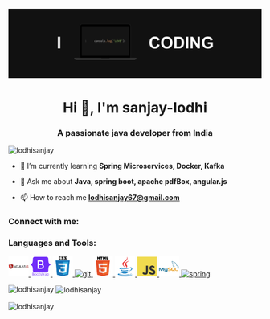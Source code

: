 ![logo](https://github.com/lodhisanjay/lodhisanjay/blob/main/ilovecoding1.jpeg)


<h1 align="center">Hi 👋, I'm sanjay-lodhi</h1>
<h3 align="center">A passionate java developer from India</h3>

<p align="left"> <img src="https://komarev.com/ghpvc/?username=lodhisanjay&label=Profile%20views&color=0e75b6&style=flat" alt="lodhisanjay" /> </p>
<img src="https://c.tenor.com/OKMiJjqXkMcAAAAC/tenor.gif" width="300px" align="right" alt="" >

- 🌱 I’m currently learning **Spring Microservices, Docker, Kafka**

- 💬 Ask me about **Java, spring boot, apache pdfBox, angular.js**

- 📫 How to reach me **lodhisanjay67@gmail.com**

<h3 align="left">Connect with me:</h3>
<p align="left">
</p>

<h3 align="left">Languages and Tools:</h3>
<p align="left"> <a href="https://angular.io" target="_blank" rel="noreferrer"> <img src="https://raw.githubusercontent.com/devicons/devicon/master/icons/angularjs/angularjs-original-wordmark.svg" alt="angularjs" width="40" height="40"/> </a> <a href="https://getbootstrap.com" target="_blank" rel="noreferrer"> <img src="https://raw.githubusercontent.com/devicons/devicon/master/icons/bootstrap/bootstrap-plain-wordmark.svg" alt="bootstrap" width="40" height="40"/> </a> <a href="https://www.w3schools.com/css/" target="_blank" rel="noreferrer"> <img src="https://raw.githubusercontent.com/devicons/devicon/master/icons/css3/css3-original-wordmark.svg" alt="css3" width="40" height="40"/> </a> <a href="https://git-scm.com/" target="_blank" rel="noreferrer"> <img src="https://www.vectorlogo.zone/logos/git-scm/git-scm-icon.svg" alt="git" width="40" height="40"/> </a> <a href="https://www.w3.org/html/" target="_blank" rel="noreferrer"> <img src="https://raw.githubusercontent.com/devicons/devicon/master/icons/html5/html5-original-wordmark.svg" alt="html5" width="40" height="40"/> </a> <a href="https://www.java.com" target="_blank" rel="noreferrer"> <img src="https://raw.githubusercontent.com/devicons/devicon/master/icons/java/java-original.svg" alt="java" width="40" height="40"/> </a> <a href="https://developer.mozilla.org/en-US/docs/Web/JavaScript" target="_blank" rel="noreferrer"> <img src="https://raw.githubusercontent.com/devicons/devicon/master/icons/javascript/javascript-original.svg" alt="javascript" width="40" height="40"/> </a> <a href="https://www.mysql.com/" target="_blank" rel="noreferrer"> <img src="https://raw.githubusercontent.com/devicons/devicon/master/icons/mysql/mysql-original-wordmark.svg" alt="mysql" width="40" height="40"/> </a> <a href="https://spring.io/" target="_blank" rel="noreferrer"> <img src="https://www.vectorlogo.zone/logos/springio/springio-icon.svg" alt="spring" width="40" height="40"/> </a> </p>

<p><img align="left" src="https://github-readme-stats.vercel.app/api/top-langs?username=lodhisanjay&show_icons=true&locale=en&layout=compact" alt="lodhisanjay" /></p>

<p>&nbsp;<img align="center" src="https://github-readme-stats.vercel.app/api?username=lodhisanjay&show_icons=true&locale=en" alt="lodhisanjay" /></p>

<p><img align="center" src="https://github-readme-streak-stats.herokuapp.com/?user=lodhisanjay&" alt="lodhisanjay" /></p>
